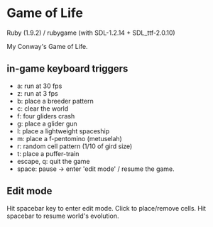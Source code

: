 Game of Life                
============
Ruby (1.9.2) / rubygame (with SDL-1.2.14 + SDL_ttf-2.0.10) 

My Conway's Game of Life.


in-game keyboard triggers 
-------------------------
* a: run at 30 fps
* z: run at 3 fps
* b: place a breeder pattern
* c: clear the world 
* f: four gliders crash
* g: place a glider gun
* l: place a lightweight spaceship
* m: place a f-pentomino (metuselah)
* r: random cell pattern (1/10 of gird size) 
* t: place a puffer-train
* escape, q: quit the game
* space: pause -> enter 'edit mode' / resume the game.
   
Edit mode
---------
Hit spacebar key to enter edit mode.
Click to place/remove cells.
Hit spacebar to resume world's evolution.





